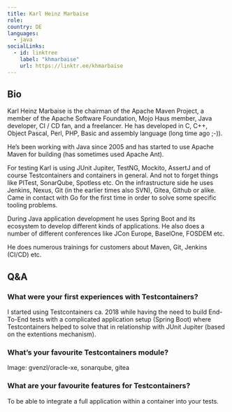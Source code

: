 ```yaml
---
title: Karl Heinz Marbaise
role: 
country: DE
languages:
  - java
socialLinks:
  - id: linktree
    label: "khmarbaise"
    url: https://linktr.ee/khmarbaise
---
```

## Bio
Karl Heinz Marbaise is the chairman of the Apache Maven Project, a member of the Apache Software Foundation, Mojo Haus member, Java developer, CI / CD fan, and a freelancer. He has developed in C, C++, Object Pascal, Perl, PHP, Basic and assembly language (long time ago ;-)).

He’s been working with Java since 2005 and has started to use Apache Maven for building (has sometimes used Apache Ant).

For testing Karl is using JUnit Jupiter, TestNG, Mockito, AssertJ and of course Testcontainers and containers in general. And not to forget things like PITest, SonarQube, Spotless etc. On the infrastructure side he uses Jenkins, Nexus, Git (in the earlier times also SVN), Gitea, Github or alike. Came in contact with Go for the first time in order to solve some specific tooling problems.

During Java application development he uses Spring Boot and its ecosystem to develop different kinds of applications. He also does a number of different conferences like JCon Europe, BaselOne, FOSDEM etc.

He does numerous trainings for customers about Maven, Git, Jenkins (CI/CD) etc.

## Q&A
### What were your first experiences with Testcontainers?
I started using Testcontainers ca. 2018 while having the need to build End-To-End tests with a complicated application setup (Spring Boot) where Testcontainers helped to solve that in relationship with JUnit Jupiter (based on the extentions mechanism).

### What’s your favourite Testcontainers module?
Image: gvenzl/oracle-xe, sonarqube, gitea

### What are your favourite features for Testcontainers?
To be able to integrate a full application within a container into your tests.